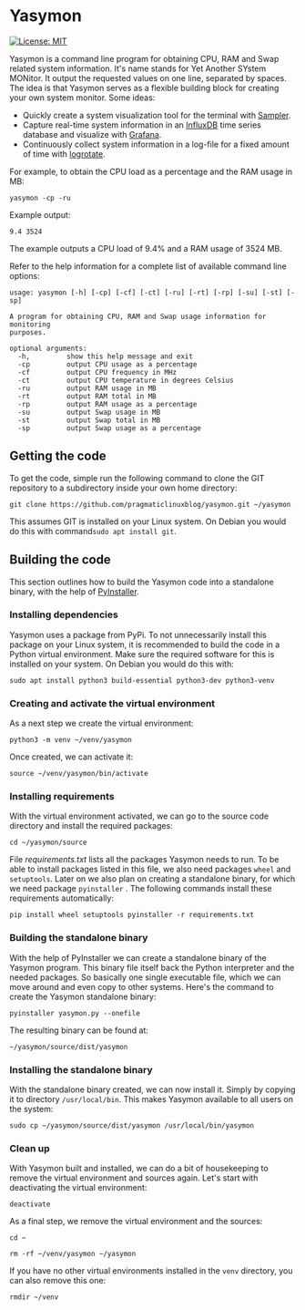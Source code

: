 # Yasymon
[![License: MIT](https://img.shields.io/badge/License-MIT-yellow.svg)](https://opensource.org/licenses/MIT)  

Yasymon is a command line program for obtaining CPU, RAM and Swap related system information. It's name stands for Yet Another SYstem MONitor. It output the requested values on one line, separated by spaces. The idea is that Yasymon serves as a flexible building block for creating your own system monitor. Some ideas: 

- Quickly create a system visualization tool for the terminal with [Sampler](https://sampler.dev/).
- Capture real-time system information in an [InfluxDB](https://www.influxdata.com/) time series database and visualize with [Grafana](https://grafana.com/).
- Continuously collect system information in a log-file for a fixed amount of time with [logrotate](https://linux.die.net/man/8/logrotate).

For example, to obtain the CPU load as a percentage and the RAM usage in MB:

`yasymon -cp -ru`

Example output:

`9.4 3524`

The example outputs a CPU load of 9.4% and a RAM usage of 3524 MB.

Refer to the help information for a complete list of available command line options:

```
usage: yasymon [-h] [-cp] [-cf] [-ct] [-ru] [-rt] [-rp] [-su] [-st] [-sp]

A program for obtaining CPU, RAM and Swap usage information for monitoring
purposes.

optional arguments:
  -h,         show this help message and exit
  -cp         output CPU usage as a percentage
  -cf         output CPU frequency in MHz
  -ct         output CPU temperature in degrees Celsius
  -ru         output RAM usage in MB
  -rt         output RAM total in MB
  -rp         output RAM usage as a percentage
  -su         output Swap usage in MB
  -st         output Swap total in MB
  -sp         output Swap usage as a percentage
```

## Getting the code

To get the code, simple run the following command to clone the GIT repository to a subdirectory inside your own home directory: 

`git clone https://github.com/pragmaticlinuxblog/yasymon.git ~/yasymon`

This assumes GIT is installed on your Linux system. On Debian you would do this with command`sudo apt install git`.

## Building the code

This section outlines how to build the Yasymon code into a standalone binary, with the help of [PyInstaller](https://www.pyinstaller.org/). 

### Installing dependencies

Yasymon uses a package from PyPi. To not unnecessarily install this package on your Linux system, it is recommended to build the code in a Python virtual environment. Make sure the required software for this is installed on your system. On Debian you would do this with:

`sudo apt install python3 build-essential python3-dev python3-venv`

### Creating and activate the virtual environment

As a next step we create the virtual environment:

`python3 -m venv ~/venv/yasymon`

Once created, we can activate it:

`source ~/venv/yasymon/bin/activate`

### Installing requirements

With the virtual environment activated, we can go to the source code directory and install the required packages:

`cd ~/yasymon/source`

File *requirements.txt* lists all the packages Yasymon needs to run. To be able to install packages listed in this file, we also need packages `wheel` and  `setuptools`. Later on we also plan on creating a standalone binary, for which we need package `pyinstaller` . The following commands install these requirements automatically:

`pip install wheel setuptools pyinstaller -r requirements.txt`

### Building the standalone binary

With the help of PyInstaller we can create a standalone binary of the Yasymon program. This binary file itself back the Python interpreter and the needed packages. So basically one single executable file, which we can move around and even copy to other systems. Here's the command to create the Yasymon standalone binary:

`pyinstaller yasymon.py --onefile`

The resulting binary can be found at:

`~/yasymon/source/dist/yasymon`

### Installing the standalone binary

With the standalone binary created, we can now install it. Simply by copying it to directory `/usr/local/bin`. This makes Yasymon available to all users on the system:

`sudo cp ~/yasymon/source/dist/yasymon /usr/local/bin/yasymon`

### Clean up

With Yasymon built and installed, we can do a bit of housekeeping to remove the virtual environment and sources again. Let's start with deactivating the virtual environment:

`deactivate`

As a final step, we remove the virtual environment and the sources:

`cd ~`

`rm -rf ~/venv/yasymon ~/yasymon`

If you have no other virtual environments installed in the `venv` directory, you can also remove this one:

`rmdir ~/venv`